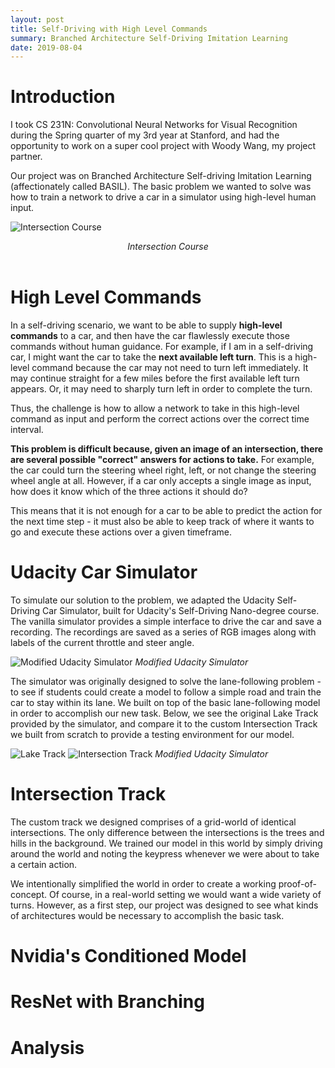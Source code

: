 ```yaml
---
layout: post
title: Self-Driving with High Level Commands
summary: Branched Architecture Self-Driving Imitation Learning
date: 2019-08-04
---
```

# Introduction
I took CS 231N: Convolutional Neural Networks for Visual Recognition during the Spring quarter of my 3rd year at Stanford, and had the opportunity to work on a super cool project with Woody Wang, my project partner.

Our project was on Branched Architecture Self-driving Imitation Learning (affectionately called BASIL). The basic problem we wanted to solve was how to train a network to drive a car in a simulator using high-level human input.

![Intersection Course](/blog/images/self-driving/intersection.png)
<center><i>Intersection Course</i></center><br>

# High Level Commands
In a self-driving scenario, we want to be able to supply **high-level commands** to a car, and then have the car flawlessly execute those commands without human guidance. For example, if I am in a self-driving car, I might want the car to take the **next available left turn**. This is a high-level command because the car may not need to turn left immediately. It may continue straight for a few miles before the first available left turn appears. Or, it may need to sharply turn left in order to complete the turn.

Thus, the challenge is how to allow a network to take in this high-level command as input and perform the correct actions over the correct time interval.

**This problem is difficult because, given an image of an intersection, there are several possible "correct" answers for actions to take.** For example, the car could turn the steering wheel right, left, or not change the steering wheel angle at all. However, if a car only accepts a single image as input, how does it know which of the three actions it should do?

This means that it is not enough for a car to be able to predict the action for the next time step - it must also be able to keep track of where it wants to go and execute these actions over a given timeframe.

# Udacity Car Simulator
To simulate our solution to the problem, we adapted the Udacity Self-Driving Car Simulator, built for Udacity's Self-Driving Nano-degree course. The vanilla simulator provides a simple interface to drive the car and save a recording. The recordings are saved as a series of RGB images along with labels of the current throttle and steer angle.

![Modified Udacity Simulator](/blog/images/self-driving/simulator.png)
*Modified Udacity Simulator*

The simulator was originally designed to solve the lane-following problem - to see if students could create a model to follow a simple road and train the car to stay within its lane. We built on top of the basic lane-following model in order to accomplish our new task. Below, we see the original Lake Track provided by the simulator, and compare it to the custom Intersection Track we built from scratch to provide a testing environment for our model.

![Lake Track](/blog/images/self-driving/lake.png) ![Intersection Track](/blog/images/self-driving/intersection.png)
*Modified Udacity Simulator*

# Intersection Track
The custom track we designed comprises of a grid-world of identical intersections. The only difference between the intersections is the trees and hills in the background. We trained our model in this world by simply driving around the world and noting the keypress whenever we were about to take a certain action.

We intentionally simplified the world in order to create a working proof-of-concept. Of course, in a real-world setting we would want a wide variety of turns. However, as a first step, our project was designed to see what kinds of architectures would be necessary to accomplish the basic task.

# Nvidia's Conditioned Model

# ResNet with Branching

# Analysis
